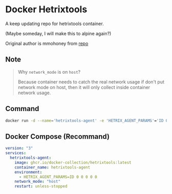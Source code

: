 # Docker Hetrixtools

A keep updating repo for hetrixtools container.

(Maybe someday, I will make this to alpine again?)

Original author is mmohoney from [repo](https://github.com/mmohoney/hetrixtools-agent)

## Note

> Why ``network_mode`` is on ``host``?
>
> Because container needs to catch the real network usage if don't put network mode on host, then it will only collect inside container network usage.

## Command

```sh
docker run -d --name='hetrixtools-agent' -e 'HETRIX_AGENT_PARAMS'='ID 0 0 0 0 0' 'ghcr.io/docker-collection/hetrixtools:latest'
```

## Docker Compose (Recommand)

```yml
version: "3"
services:
  hetrixtools-agent:
    image: ghcr.io/docker-collection/hetrixtools:latest
    container_name: hetrixtools-agent
    environment:
      - HETRIX_AGENT_PARAMS=ID 0 0 0 0 0
    network_mode: "host"
    restart: unless-stopped
```

